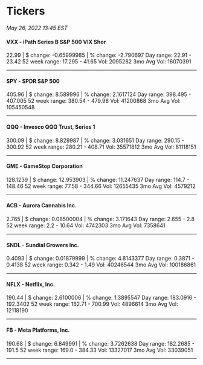 # Tickers
*May 26, 2022 13:45 EST*

#### VXX - iPath Series B S&P 500 VIX Shor
22.99 | $ change: -0.65999985 | % change: -2.790697
Day range: 22.91 - 23.42 52 week range: 17.295 - 41.65
Vol: 2095282 3mo Avg Vol: 16070391

---

#### SPY - SPDR S&P 500
405.96 | $ change: 8.589996 | % change: 2.1617124
Day range: 398.495 - 407.005 52 week range: 380.54 - 479.98
Vol: 41200868 3mo Avg Vol: 105450548

---

#### QQQ - Invesco QQQ Trust, Series 1
300.09 | $ change: 8.829987 | % change: 3.031651
Day range: 290.15 - 300.92 52 week range: 280.21 - 408.71
Vol: 35571812 3mo Avg Vol: 81118151

---

#### GME - GameStop Corporation
128.1239 | $ change: 12.953903 | % change: 11.247637
Day range: 114.7 - 148.46 52 week range: 77.58 - 344.66
Vol: 12655435 3mo Avg Vol: 4579212

---

#### ACB - Aurora Cannabis Inc.
2.765 | $ change: 0.08500004 | % change: 3.171643
Day range: 2.655 - 2.8 52 week range: 2.2 - 10.64
Vol: 4742303 3mo Avg Vol: 7358641

---

#### SNDL - Sundial Growers Inc.
0.4093 | $ change: 0.01879999 | % change: 4.8143377
Day range: 0.3871 - 0.4138 52 week range: 0.342 - 1.49
Vol: 40246544 3mo Avg Vol: 100186861

---

#### NFLX - Netflix, Inc.
190.44 | $ change: 2.6100006 | % change: 1.3895547
Day range: 183.0916 - 192.3402 52 week range: 162.71 - 700.99
Vol: 4896614 3mo Avg Vol: 12118190

---

#### FB - Meta Platforms, Inc.
190.68 | $ change: 6.849991 | % change: 3.7262638
Day range: 182.2685 - 191.5 52 week range: 169.0 - 384.33
Vol: 13327017 3mo Avg Vol: 33039051

---

